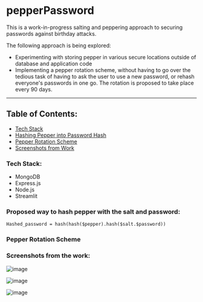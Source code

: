 # pepperPassword

This is a work-in-progress salting and peppering approach to securing passwords against birthday attacks. 

The following approach is being explored:

<ul>
  <li>Experimenting with storing pepper in various secure locations outside of database and application code</li>
  <li>Implementing a pepper rotation scheme, without having to go over the tedious task of having to ask the user to use a new password, or rehash everyone's passwords in one go. The rotation is proposed to take place every 90 days.</li>
</ul>

<hr>

<h2>Table of Contents:</h2>

<ul>
  <li><a href="#techstack">Tech Stack</a></li>
  <li><a href="#hash">Hashing Pepper into Password Hash</a></li>
  <li><a href="#rotation">Pepper Rotation Scheme</a></li>
  <li><a href="#screenshots">Screenshots from Work</a></li>
</ul>

<h3 id="techstack">Tech Stack:</h3>

<ul>
  <li>MongoDB</li>
  <li>Express.js</li>
  <li>Node.js</li>
  <li>Streamlit</li>
</ul>

<h3 id="hash">Proposed way to hash pepper with the salt and password:</h3>

```Hashed_password = hash(hash($pepper).hash($salt.$password))```

<h3 id="rotation">Pepper Rotation Scheme</h3>



<h3 id="screenshots">Screenshots from the work:</h3>

![image](https://github.com/ShreeluSantosh/pepperPassword/assets/94289402/eb890ec3-3262-4bdd-b0fc-ea6ae86151af)

![image](https://github.com/ShreeluSantosh/pepperPassword/assets/94289402/b27ce45e-a082-47f1-9748-fdde58864a37)

![image](https://github.com/ShreeluSantosh/pepperPassword/assets/94289402/b66c35ad-3f05-4589-95f8-250ed82279a1)
